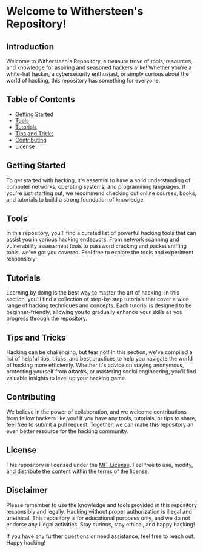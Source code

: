 # Welcome to Withersteen's Repository!

## Introduction
Welcome to Withersteen's Repository, a treasure trove of tools, resources, and knowledge for aspiring and seasoned hackers alike! Whether you're a white-hat hacker, a cybersecurity enthusiast, or simply curious about the world of hacking, this repository has something for everyone.

## Table of Contents
- [Getting Started](#getting-started)
- [Tools](#tools)
- [Tutorials](#tutorials)
- [Tips and Tricks](#tips-and-tricks)
- [Contributing](#contributing)
- [License](#license)

## Getting Started
To get started with hacking, it's essential to have a solid understanding of computer networks, operating systems, and programming languages. If you're just starting out, we recommend checking out online courses, books, and tutorials to build a strong foundation of knowledge.

## Tools
In this repository, you'll find a curated list of powerful hacking tools that can assist you in various hacking endeavors. From network scanning and vulnerability assessment tools to password cracking and packet sniffing tools, we've got you covered. Feel free to explore the tools and experiment responsibly!

## Tutorials
Learning by doing is the best way to master the art of hacking. In this section, you'll find a collection of step-by-step tutorials that cover a wide range of hacking techniques and concepts. Each tutorial is designed to be beginner-friendly, allowing you to gradually enhance your skills as you progress through the repository.

## Tips and Tricks
Hacking can be challenging, but fear not! In this section, we've compiled a list of helpful tips, tricks, and best practices to help you navigate the world of hacking more efficiently. Whether it's advice on staying anonymous, protecting yourself from attacks, or mastering social engineering, you'll find valuable insights to level up your hacking game.

## Contributing
We believe in the power of collaboration, and we welcome contributions from fellow hackers like you! If you have any tools, tutorials, or tips to share, feel free to submit a pull request. Together, we can make this repository an even better resource for the hacking community.

## License
This repository is licensed under the [MIT License](https://opensource.org/licenses/MIT). Feel free to use, modify, and distribute the content within the terms of the license.

## Disclaimer
Please remember to use the knowledge and tools provided in this repository responsibly and legally. Hacking without proper authorization is illegal and unethical. This repository is for educational purposes only, and we do not endorse any illegal activities. Stay curious, stay ethical, and happy hacking!

If you have any further questions or need assistance, feel free to reach out. Happy hacking!

